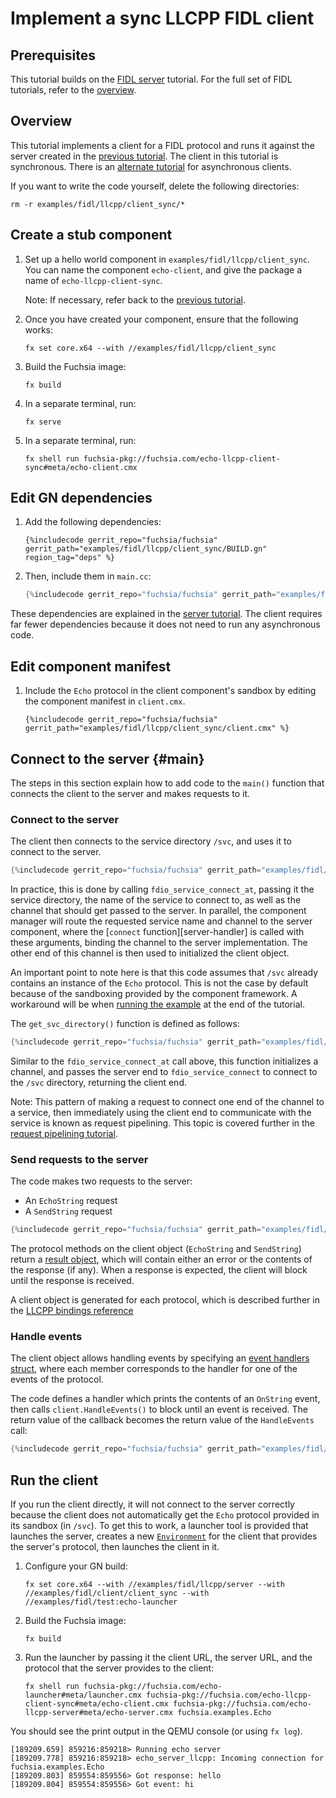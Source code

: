 # Implement a sync LLCPP FIDL client

<!-- <<../../common/client/overview.md>> -->

## Prerequisites

This tutorial builds on the [FIDL server][server-tut] tutorial. For the
full set of FIDL tutorials, refer to the [overview][overview].

## Overview

This tutorial implements a client for a FIDL protocol and runs it
against the server created in the [previous tutorial][server-tut]. The client in this
tutorial is synchronous. There is an [alternate tutorial][async-client] for
asynchronous clients.

If you want to write the code yourself, delete the following directories:

```
rm -r examples/fidl/llcpp/client_sync/*
```

## Create a stub component

1. Set up a hello world component in `examples/fidl/llcpp/client_sync`.
   You can name the component `echo-client`, and give the package a name of
   `echo-llcpp-client-sync`.

   Note: If necessary, refer back to the [previous tutorial][server-tut].

1. Once you have created your component, ensure that the following works:

   ```
   fx set core.x64 --with //examples/fidl/llcpp/client_sync
   ```

1. Build the Fuchsia image:

   ```
   fx build
   ```

1. In a separate terminal, run:

   ```
   fx serve
   ```

1. In a separate terminal, run:

   ```
   fx shell run fuchsia-pkg://fuchsia.com/echo-llcpp-client-sync#meta/echo-client.cmx
   ```

## Edit GN dependencies

1. Add the following dependencies:

   ```gn
   {%includecode gerrit_repo="fuchsia/fuchsia" gerrit_path="examples/fidl/llcpp/client_sync/BUILD.gn" region_tag="deps" %}
   ```

1. Then, include them in `main.cc`:

   ```cpp
   {%includecode gerrit_repo="fuchsia/fuchsia" gerrit_path="examples/fidl/llcpp/client_sync/main.cc" region_tag="includes" %}
   ```

These dependencies are explained in the [server tutorial][server-tut]. The client requires far
fewer dependencies because it does not need to run any asynchronous code.

## Edit component manifest

1. Include the `Echo` protocol in the client component's sandbox by
   editing the component manifest in `client.cmx`.

   ```cmx
   {%includecode gerrit_repo="fuchsia/fuchsia" gerrit_path="examples/fidl/llcpp/client_sync/client.cmx" %}
   ```

## Connect to the server {#main}

The steps in this section explain how to add code to the `main()` function
that connects the client to the server and makes requests to it.

### Connect to the server

The client then connects to the service directory `/svc`, and uses it to connect to the
server.

```cpp
{%includecode gerrit_repo="fuchsia/fuchsia" gerrit_path="examples/fidl/llcpp/client_sync/main.cc" region_tag="main" highlight="2,3,4,5,6,7,8,9" %}
```

In practice, this is done by calling `fdio_service_connect_at`, passing it the service directory,
the name of the service to connect to, as well as the channel that should get passed to the server.
In parallel, the component manager will route the requested service name and channel to the
server component, where the [`connect` function][server-handler] is called with these arguments,
binding the channel to the server implementation. The other end of this channel is then used to initialized the client object.

An important point to note here is that this code assumes that `/svc` already
contains an instance of the `Echo` protocol. This is not the case by default
because of the sandboxing provided by the component framework. A workaround will be when
[running the example](#run) at the end of the tutorial.

The `get_svc_directory()` function is defined as follows:

```cpp
{%includecode gerrit_repo="fuchsia/fuchsia" gerrit_path="examples/fidl/llcpp/client_sync/main.cc" region_tag="connect" %}
```

Similar to the `fdio_service_connect_at` call above, this function initializes a channel,
and passes the server end to `fdio_service_connect` to connect to the `/svc` directory, returning
the client end.

Note: This pattern of making a request to connect one end of the channel to a service, then
immediately using the client end to communicate with the service is known as request pipelining.
This topic is covered further in the [request pipelining tutorial][pipelining-tut].

### Send requests to the server

The code makes two requests to the server:

* An `EchoString` request
* A `SendString` request

```cpp
{%includecode gerrit_repo="fuchsia/fuchsia" gerrit_path="examples/fidl/llcpp/client_sync/main.cc" region_tag="main" highlight="11,12,13,14,15,16,17,18,19,20,22,23" %}
```

The protocol methods on the client object (`EchoString` and `SendString`) return a
[result object][resultof], which will contain either an error or the contents of the response
(if any). When a response is expected, the client will block until the response is received.

A client object is generated for each protocol, which is described further in the
[LLCPP bindings reference][sync-client]

### Handle events

The client object allows handling events by specifying an
[event handlers struct][event-handlers], where each
member corresponds to the handler for one of the events of the protocol.

The code defines a handler which prints the contents of an `OnString` event,
then calls `client.HandleEvents()` to block until an event is received. The
return value of the callback becomes the return value of the `HandleEvents` call:

```cpp
{%includecode gerrit_repo="fuchsia/fuchsia" gerrit_path="examples/fidl/llcpp/client_sync/main.cc" region_tag="main" highlight="25,26,27,28,29,30,31,32,33,34,35" %}
```

## Run the client

If you run the client directly, it will not connect to the server correctly because the
client does not automatically get the `Echo` protocol provided in its
sandbox (in `/svc`). To get this to work, a launcher tool is provided
that launches the server, creates a new [`Environment`][environment] for
the client that provides the server's protocol, then launches the client in it.

1. Configure your GN build:

   ```
   fx set core.x64 --with //examples/fidl/llcpp/server --with
   //examples/fidl/client/client_sync --with //examples/fidl/test:echo-launcher
   ```

2. Build the Fuchsia image:

   ```
   fx build
   ```

3. Run the launcher by passing it the client URL, the server URL, and
   the protocol that the server provides to the client:

   ```
   fx shell run fuchsia-pkg://fuchsia.com/echo-launcher#meta/launcher.cmx fuchsia-pkg://fuchsia.com/echo-llcpp-client-sync#meta/echo-client.cmx fuchsia-pkg://fuchsia.com/echo-llcpp-server#meta/echo-server.cmx fuchsia.examples.Echo
   ```

You should see the print output in the QEMU console (or using `fx log`).

```
[189209.659] 859216:859218> Running echo server
[189209.778] 859216:859218> echo_server_llcpp: Incoming connection for fuchsia.examples.Echo
[189209.803] 859554:859556> Got response: hello
[189209.804] 859554:859556> Got event: hi
```
<!-- xrefs -->
[server-tut]: /docs/development/languages/fidl/tutorials/llcpp/basics/server.md
[async-client]: /docs/development/languages/fidl/tutorials/llcpp/basics/client.md
[overview]: /docs/development/languages/fidl/tutorials/overview.md
[environment]: /docs/concepts/components/v2/environments.md
[pipelining-tut]: /docs/development/languages/fidl/tutorials/llcpp/topics/request-pipelining.md
[resultof]: /docs/reference/fidl/bindings/llcpp-bindings.md#resultof
[sync-client]: /docs/reference/fidl/bindings/llcpp-bindings.md#sync-client
[event-handlers]: /docs/reference/fidl/bindings/llcpp-bindings.md#event-handlers

